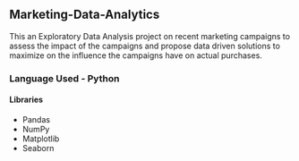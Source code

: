 ## Marketing-Data-Analytics
This an Exploratory Data Analysis project on recent marketing campaigns to assess the impact of the campaigns and propose data driven solutions to maximize on the influence the campaigns have on actual purchases.
### Language Used - Python
#### Libraries
-  Pandas
-  NumPy
-  Matplotlib
-  Seaborn
